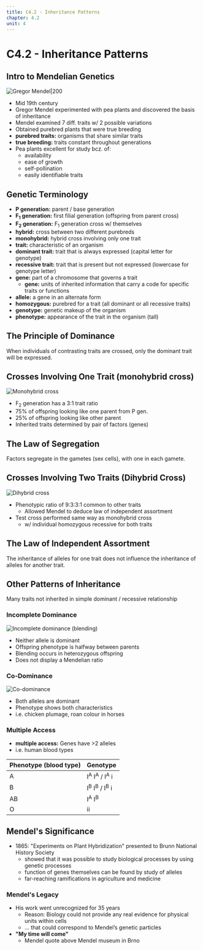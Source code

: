 ```yaml
---
title: C4.2 - Inheritance Patterns
chapter: 4.2
unit: 4
---
```


# C4.2 - Inheritance Patterns

## Intro to Mendelian Genetics

![Gregor Mendel|200](img/c4.2/c4.2-mendel.jpg)

- Mid 19th century
- Gregor Mendel experimented with pea plants and discovered the basis of inheritance
- Mendel examined 7 diff. traits w/ 2 possible variations
- Obtained purebred plants that were true breeding
- **purebred traits:** organisms that share similar traits
- **true breeding:** traits constant throughout generations
- Pea plants excellent for study bcz. of:
	- availability
	- ease of growth
	- self-pollination
	- easily identifiable traits

## Genetic Terminology

- **P generation:** parent / base generation
- **F<sub>1</sub> generation:** first filial generation (offspring from parent cross)
- **F<sub>2</sub> generation:** F<sub>1</sub> generation cross w/ themselves
- **hybrid:** cross between two different purebreds
- **monohybrid:** hybrid cross involving only one trait
- **trait:** characteristic of an organism
- **dominant trait:** trait that is always expressed (capital letter for genotype)
- **recessive trait:** trait that is present but not expressed (lowercase for genotype letter)
- **gene:** part of a chromosome that governs a trait
	- **gene:** units of inherited information that carry a code for specific traits or functions
- **allele:** a gene in an alternate form
- **homozygous:** purebred for a trait (all dominant or all recessive traits)
- **genotype:** genetic makeup of the organism
- **phenotype:** appearance of the trait in the organism (tall)

## The Principle of Dominance

When individuals of contrasting traits are crossed, only the dominant trait will be expressed.

## Crosses Involving One Trait (monohybrid cross)

![Monohybrid cross](img/c4.2/c4.2-monohybrid-cross.png)

- F<sub>2</sub> generation has a 3:1 trait ratio
- 75% of offspring looking like one parent from P gen.
- 25% of offspring looking like other parent
- Inherited traits determined by pair of factors (genes)

## The Law of Segregation

Factors segregate in the gametes (sex cells), with
one in each gamete.

## Crosses Involving Two Traits (Dihybrid Cross)

![Dihybrid cross](img/c4.2/c4.2-dihybrid-cross.png)

- Phenotypic ratio of 9:3:3:1 common to other traits
	- Allowed Mendel to deduce law of independent assortment
- Test cross performed same way as monohybrid cross
	- w/ individual homozygous recessive for both traits

## The Law of Independent Assortment

The inheritance of alleles for one trait does not influence the inheritance of alleles for another trait.

## Other Patterns of Inheritance

Many traits not inherited in simple dominant / recessive relationship

### Incomplete Dominance

![Incomplete dominance (blending)](img/c4.2/c4.2-incomplete-dominance.png)

- Neither allele is dominant
- Offspring phenotype is halfway between parents
- Blending occurs in heterozygous offspring
- Does not display a Mendelian ratio

### Co-Dominance

![Co-dominance](img/c4.2/c4.2-codominance.png)

- Both alleles are dominant
- Phenotype shows both characteristics
- i.e. chicken plumage, roan colour in horses

### Multiple Access

- **multiple access:** Genes have >2 alleles
- i.e. human blood types

|Phenotype (blood type)|Genotype|
|-|-|
|A|I<sup>A</sup> I<sup>A</sup> / I<sup>A</sup> i|
|B|I<sup>B</sup> I<sup>B</sup> / I<sup>B</sup> i|
|AB|I<sup>A</sup> I<sup>B</sup>|
|O|ii|

## Mendel's Significance

- 1865: "Experiments on Plant Hybridization" presented to Brunn National History Society
	- showed that it was possible to study biological processes by using genetic processes
	- function of genes themselves can be found by study of alleles
	- far-reaching ramifications in agriculture and medicine

### Mendel's Legacy

- His work went unrecognized for 35 years
	- Reason: Biology could not provide any real evidence for physical units within cells
	- ... that could correspond to Mendel’s genetic particles
- **"My time will come"**
	- Mendel quote above Mendel museum in Brno